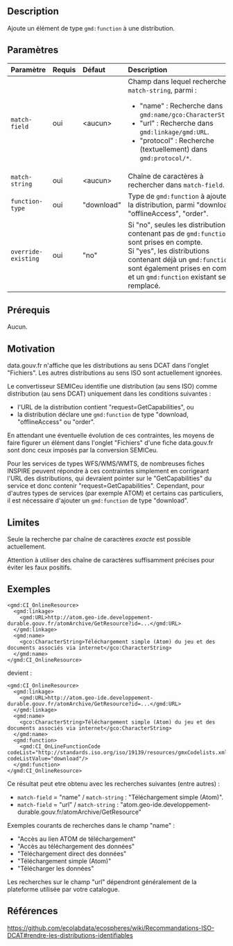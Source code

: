 ## Description

Ajoute un élément de type `gmd:function` à une distribution.


## Paramètres

<div class="fr-table"><div class="fr-table__wrapper"><div class="fr-table__container"><div class="fr-table__content">

| Paramètre           | Requis | Défaut     | Description |
|:--------------------|:-------|:-----------|:------------|
| `match-field`       | oui    | \<aucun>   | Champ dans lequel rechercher `match-string`, parmi : <ul><li>"name" : Recherche dans `gmd:name/gco:CharacterString`.</li><li>"url" : Recherche dans `gmd:linkage/gmd:URL`.</li><li>"protocol" : Recherche (textuellement) dans `gmd:protocol/*`.</li></ul> |
| `match-string`      | oui    | \<aucun>   | Chaîne de caractères à rechercher dans `match-field`. |
| `function-type`     | oui    | "download" | Type de `gmd:function` à ajouter à la distribution, parmi "download", "offlineAccess", "order". |
| `override-existing` | oui    | "no"       | Si "no", seules les distributions ne contenant pas de `gmd:function` sont prises en compte.<br/>Si "yes", les distributions contenant déjà un `gmd:function` sont également prises en compte, et un `gmd:function` existant sera remplacé. |

</div></div></div></div>


## Prérequis

Aucun.


## Motivation

data.gouv.fr n'affiche que les distributions au sens DCAT dans l'onglet "Fichiers".
Les autres distributions au sens ISO sont actuellement ignorées.

Le convertisseur SEMICeu identifie une distribution (au sens ISO) comme distribution (au sens DCAT) uniquement dans les conditions suivantes : 
- l'URL de la distribution contient "request=GetCapabilities", ou
- la distribution déclare une `gmd:function` de type "download, "offlineAccess" ou "order".

En attendant une éventuelle évolution de ces contraintes, les moyens de faire figurer un élément dans l'onglet "Fichiers" d'une fiche data.gouv.fr sont donc ceux imposés par la conversion SEMICeu.

Pour les services de types WFS/WMS/WMTS, de nombreuses fiches INSPIRE peuvent répondre à ces contraintes simplement en corrigeant l'URL des distributions, qui devraient pointer sur le "GetCapabilities" du service et donc contenir "request=GetCapabilities".
Cependant, pour d'autres types de services (par exemple ATOM) et certains cas particuliers, il est nécessaire d'ajouter un `gmd:function` de type "download".


## Limites

Seule la recherche par chaîne de caractères *exacte* est possible actuellement.

Attention à utiliser des chaîne de caractères suffisamment précises pour éviter les faux positifs.


## Exemples

```
<gmd:CI_OnlineResource>
  <gmd:linkage>
    <gmd:URL>http://atom.geo-ide.developpement-durable.gouv.fr/atomArchive/GetResource?id=...</gmd:URL>
  </gmd:linkage>
  <gmd:name>
    <gco:CharacterString>Téléchargement simple (Atom) du jeu et des documents associés via internet</gco:CharacterString>
  </gmd:name>
</gmd:CI_OnlineResource>
```

devient :

```
<gmd:CI_OnlineResource>
  <gmd:linkage>
    <gmd:URL>http://atom.geo-ide.developpement-durable.gouv.fr/atomArchive/GetResource?id=...</gmd:URL>
  </gmd:linkage>
  <gmd:name>
    <gco:CharacterString>Téléchargement simple (Atom) du jeu et des documents associés via internet</gco:CharacterString>
  </gmd:name>
  <gmd:function>
    <gmd:CI_OnLineFunctionCode codeList="http://standards.iso.org/iso/19139/resources/gmxCodelists.xml#CI_OnLineFunctionCode" codeListValue="download"/>
  </gmd:function>
</gmd:CI_OnlineResource>
```

Ce résultat peut etre obtenu avec les recherches suivantes (entre autres) : 
- `match-field` = "name" / `match-string` : "Téléchargement simple (Atom)".
- `match-field` = "url" / `match-string` : "atom.geo-ide.developpement-durable.gouv.fr/atomArchive/GetResource"

Exemples courants de recherches dans le champ "name" :
- "Accès au lien ATOM de téléchargement"
- "Accès au téléchargement des données"
- "Téléchargement direct des données"
- "Téléchargement simple (Atom)"
- "Télécharger les données"

Les recherches sur le champ "url" dépendront généralement de la plateforme utilisée par votre catalogue.


## Références

https://github.com/ecolabdata/ecospheres/wiki/Recommandations-ISO-DCAT#rendre-les-distributions-identifiables

